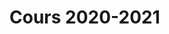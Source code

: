 # Cours 2020-2021

<!-- gdfsg 

## Département STID, IUT Paris Descartes

- DUT STID 1ère année
    - [Bases de données](stid-1a--bd)
- DUT STID 2ème année (en alternance)
    - [SID](stid-2afa--sid/)
    - [Travaux de fin d'études](stid-2afa--tfe)
- DU Analyste Big Data
    - [Introduction à **MongoDB**](du-abd)
- DU Dataviz
    - [Séminaire de rentrée](https://docs.google.com/presentation/d/e/2PACX-1vROIoPeoSIhSLBM0xYxoD_Fy5OFndmpJFAjEJ1ZcZL-QyqGpMkTnBsEi7C1871YJpGDITSElbBsTUjV/pub?start=false&loop=false&delayms=3000)
    - [Introduction à Tableau](du-dataviz--tableau)
    - [Introduction à d3.js](du-dataviz--d3js)    

## Département Informatique, IUT Paris Descartes

- LP IoT
    - [Analyse Statistique des Données](lp-iot--python-ds)

-->